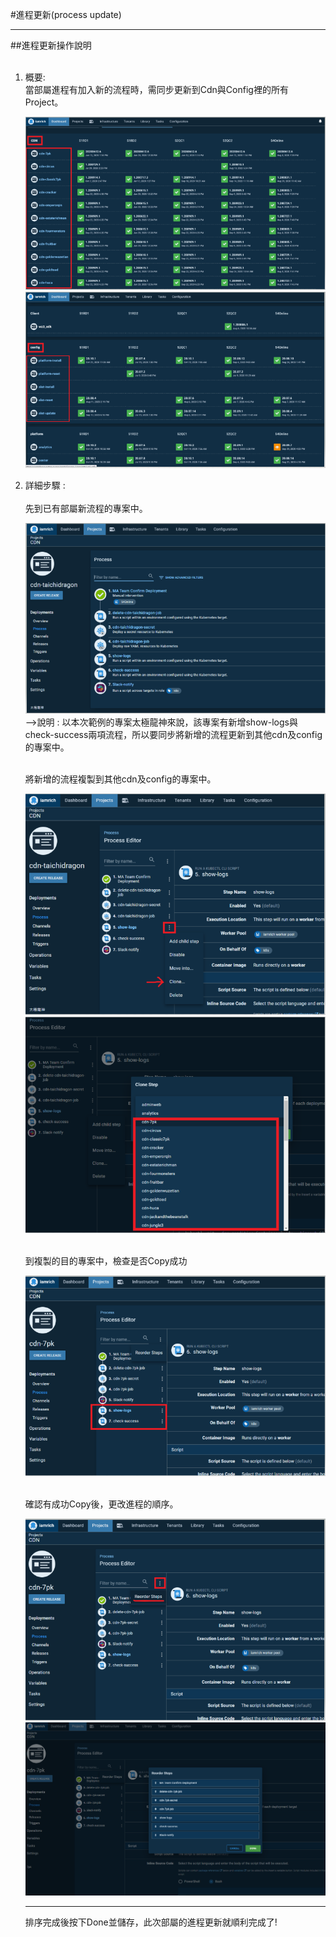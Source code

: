 #進程更新(process update)<hr>
##進程更新操作說明 
<ol>
<br>
<li>概要: 
<br>當部屬進程有加入新的流程時，需同步更新到Cdn與Config裡的所有Project。


![image.png](/.attachments/image-7e0175a3-1437-4e8f-840d-5f3e377bdd95.png)
![image.png](/.attachments/image-3c659607-b099-43b6-9ddd-d585949893bc.png)
<br>

<li>詳細步驟 : 
<br>
<br>
<Step1> 先到已有部屬新流程的專案中。

![image.png](/.attachments/image-3f24545e-477d-4fa2-90e1-7234e804a420.png)
-->說明 : 以本次範例的專案太極龍神來說，該專案有新增show-logs與check-success兩項流程，所以要同步將新增的流程更新到其他cdn及config的專案中。

<br>
<Step2> 將新增的流程複製到其他cdn及config的專案中。 

![image.png](/.attachments/image-d15d9ddc-a43c-46ab-b146-c2156da55a14.png)
![image.png](/.attachments/image-3875223c-2d53-40ff-88dd-22d56ac71c7a.png)

<br>
<Step3> 到複製的目的專案中，檢查是否Copy成功

![image.png](/.attachments/image-91963c1e-9a9e-4347-b844-3d1f462950a7.png)


<br>
<Step4> 確認有成功Copy後，更改進程的順序。

![image.png](/.attachments/image-93e473cc-e464-454b-93b6-51a62b7f393f.png)
![image.png](/.attachments/image-1f954e8d-2f05-4177-ba18-d7ae31cb75d0.png)
<hr>
排序完成後按下Done並儲存，此次部屬的進程更新就順利完成了!
